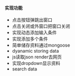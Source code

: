 
#### 实现功能
* 点击按钮弹跳出窗口
* 点击关闭或外窗口把窗口关闭
* 实现动态添加输入条件
* 实现添加多个条件
* 简单储存资料通过mongoose
* dyanamic storing data
* js读取json render去网页
* 实现dropdown显示资料
* search data
